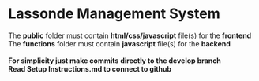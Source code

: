 # Lassonde Management System

The **public** folder must contain **html/css/javascript** file(s) for the **frontend**
<br />
The **functions** folder must contain **javascript** file(s) for the **backend**
<br />
<br />
**For simplicity just make commits directly to the develop branch**
<br />
**Read Setup Instructions.md to connect to github**
